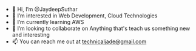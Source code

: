 - 👋 Hi, I’m @JaydeepSuthar
- 👀 I’m interested in Web Development, Cloud Technologies
- 🌱 I’m currently learning AWS
- 💞️ I’m looking to collaborate on Anything that's teach us something new and interesting
- 📫 You can reach me out at technicaljade@gmail.com

<!---
JaydeepSuthar/JaydeepSuthar is a ✨ special ✨ repository because its `README.md` (this file) appears on your GitHub profile.
You can click the Preview link to take a look at your changes.
--->
